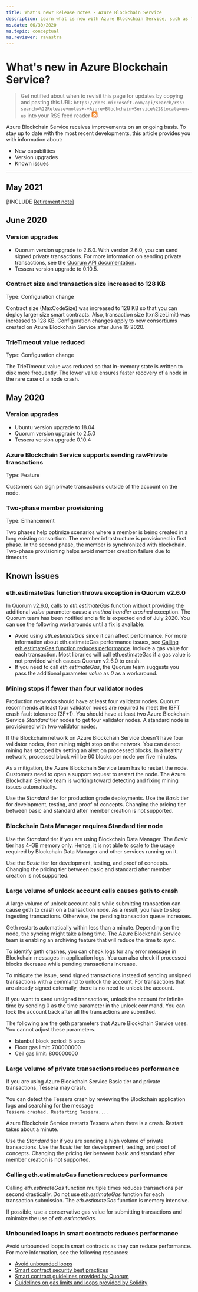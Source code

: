 ```yaml
---
title: What's new? Release notes - Azure Blockchain Service
description: Learn what is new with Azure Blockchain Service, such as the latest release notes, versions, known issues, and upcoming changes.
ms.date: 06/30/2020
ms.topic: conceptual
ms.reviewer: ravastra
---
```


# What's new in Azure Blockchain Service?

> Get notified about when to revisit this page for updates by copying and pasting this URL: `https://docs.microsoft.com/api/search/rss?search=%22Release+notes+-+Azure+Blockchain+Service%22&locale=en-us` into your RSS feed reader [![RSS feed reader icon](./media/whats-new/feed-icon-16x16.png)](/api/search/rss?locale=en-us&search=%2522Release%2bnotes%2b-%2bAzure%2bBlockchain%2bService%2522).

Azure Blockchain Service receives improvements on an ongoing basis. To stay up to date with the most recent developments, this article provides you with information about:

- New capabilities
- Version upgrades
- Known issues

---

## May 2021

[!INCLUDE [Retirement note](./includes/retirement.md)]

## June 2020

### Version upgrades

- Quorum version upgrade to 2.6.0. With version 2.6.0, you can send signed private transactions. For more information on sending private transactions, see the [Quorum API documentation](https://docs.goquorum.consensys.net/en/latest/Reference/APIs/ContractExtensionAPIs/#apis).
- Tessera version upgrade to 0.10.5.

### Contract size and transaction size increased to 128 KB

Type: Configuration change

Contract size (MaxCodeSize) was increased to 128 KB so that you can deploy larger size smart contracts. Also, transaction size (txnSizeLimit) was increased to 128 KB. Configuration changes apply to new consortiums created on Azure Blockchain Service after June 19 2020.

### TrieTimeout value reduced

Type: Configuration change

The TrieTimeout value was reduced so that in-memory state is written to disk more frequently. The lower value ensures faster recovery of a node in the rare case of a node crash.

## May 2020

### Version upgrades

- Ubuntu version upgrade to 18.04
- Quorum version upgrade to 2.5.0
- Tessera version upgrade 0.10.4

### Azure Blockchain Service supports sending rawPrivate transactions

Type: Feature

Customers can sign private transactions outside of the account on the node.

### Two-phase member provisioning

Type: Enhancement

Two phases help optimize scenarios where a member is being created in a long existing consortium. The member infrastructure is provisioned in first phase. In the second phase, the member is synchronized with blockchain. Two-phase provisioning helps avoid member creation failure due to timeouts.

## Known issues

### eth.estimateGas function throws exception in Quorum v2.6.0

In Quorum v2.6.0, calls to *eth.estimateGas* function without providing the additional *value* parameter cause a *method handler crashed* exception. The Quorum team has been notified and a fix is expected end of July 2020. You can use the following workarounds until a fix is available:

- Avoid using *eth.estimateGas* since it can affect performance. For more information about eth.estimateGas performance issues, see [Calling eth.estimateGas function reduces performance](#calling-ethestimategas-function-reduces-performance). Include a gas value for each transaction. Most libraries will call eth.estimateGas if a gas value is not provided which causes Quorum v2.6.0 to crash.
- If you need to call *eth.estimateGas*, the Quorum team suggests you pass the additional parameter *value* as *0* as a workaround.

### Mining stops if fewer than four validator nodes

Production networks should have at least four validator nodes. Quorum recommends at least four validator nodes are required to meet the IBFT crash fault tolerance (3F+1). You should have at least two Azure Blockchain Service *Standard* tier nodes to get four validator nodes. A standard node is provisioned with two validator nodes.

If the Blockchain network on Azure Blockchain Service doesn't have four validator nodes, then mining might stop on the network. You can detect mining has stopped by setting an alert on processed blocks. In a healthy network, processed block will be 60 blocks per node per five minutes.

As a mitigation, the Azure Blockchain Service team  has to restart the node. Customers need to open a support request to restart the node. The Azure Blockchain Service team is working toward detecting and fixing mining issues automatically.

Use the *Standard* tier for production grade deployments. Use the *Basic* tier for development, testing, and proof of concepts. Changing the pricing tier between basic and standard after member creation is not supported.

### Blockchain Data Manager requires Standard tier node

Use the *Standard* tier if you are using Blockchain Data Manager. The *Basic* tier has 4-GB memory only. Hence, it is not able to scale to the usage required by Blockchain Data Manager and other services running on it.

Use the *Basic* tier for development, testing, and proof of concepts. Changing the pricing tier between basic and standard after member creation is not supported.

### Large volume of unlock account calls causes geth to crash

A large volume of unlock account calls while submitting transaction can cause geth to crash on a transaction node. As a result, you have to stop ingesting transactions. Otherwise, the pending transaction queue increases.

Geth restarts automatically within less than a minute. Depending on the node, the syncing might take a long time. The Azure Blockchain Service team is enabling an archiving feature that will reduce the time to sync.

To identify geth crashes, you can check logs for any error message in Blockchain messages in application logs. You can also check if processed blocks decrease while pending transactions increase.

To mitigate the issue, send signed transactions instead of sending unsigned transactions with a command to unlock the account. For transactions that are already signed externally, there is no need to unlock the account.

If you want to send unsigned transactions, unlock the account for infinite time by sending 0 as the time parameter in the unlock command. You can lock the account back after all the transactions are submitted.

The following are the geth parameters that Azure Blockchain Service uses. You cannot adjust these parameters.

- Istanbul block period: 5 secs
- Floor gas limit: 700000000
- Ceil gas limit: 800000000

### Large volume of private transactions reduces performance

If you are using Azure Blockchain Service Basic tier and private transactions, Tessera may crash.

You can detect the Tessera crash by reviewing the Blockchain application logs and searching for the message `Tessera crashed. Restarting Tessera...`.

Azure Blockchain Service restarts Tessera when there is a crash. Restart takes about a minute.

Use the *Standard* tier if you are sending a high volume of private transactions. Use the *Basic* tier for development, testing, and proof of concepts. Changing the pricing tier between basic and standard after member creation is not supported.

### Calling eth.estimateGas function reduces performance

Calling *eth.estimateGas* function multiple times reduces transactions per second drastically. Do not use *eth.estimateGas* function for each transaction submission. The *eth.estimateGas* function is memory intensive.

If possible, use a conservative gas value for submitting transactions and minimize the use of *eth.estimateGas*.

### Unbounded loops in smart contracts reduces performance

Avoid unbounded loops in smart contracts as they can reduce performance. For more information, see the following resources:

- [Avoid unbounded loops](https://blog.b9lab.com/getting-loopy-with-solidity-1d51794622ad )
- [Smart contract security best practices](https://github.com/ConsenSys/smart-contract-best-practices)
- [Smart contract guidelines provided by Quorum](https://docs.goquorum.consensys.net/en/stable/Concepts/Security/Framework/DecentralizedApplication/SmartContractsSecurity/)
- [Guidelines on gas limits and loops provided by Solidity](https://solidity.readthedocs.io/en/develop/security-considerations.html#gas-limit-and-loops)